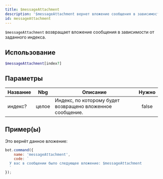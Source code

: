 ```yaml
---
title: $messageAttachment
description: '$messageAttachment вернет вложение сообщения в зависимости от заданного индекса.'
id: messageAttachment
---
```


`$messageAttachment` возвращает вложение сообщения в зависимости от заданного индекса.

## Использование

```php
$messageAttachment[index?]
```

## Параметры

| Название | Nbg   | Описание                                                  | Нужно |
| -------- | ----- | --------------------------------------------------------- |:-----:|
| индекс?  | целое | Индекс, по которому будет возвращено вложенное сообщение. | false |

## Пример(ы)

Это вернёт данное вложение:

```javascript
bot.command({
    name: 'messageAttachment',
    code: `
  У вас в сообщении было следующее вложение: $messageAttachment
  `
});
```
